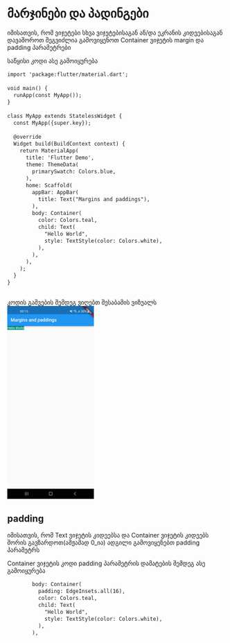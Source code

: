# მარჯინები და პადინგები
იმისათვის, რომ ვიჯეტები სხვა ვიჯეტებისაგან ან/და ეკრანის კიდეებისაგან დავაშოროთ შეგვიძლია გამოვიყენოთ Container ვიჯეტის margin და padding პარამეტრები

საწყისი კოდი ასე გამოიყურება

```
import 'package:flutter/material.dart';

void main() {
  runApp(const MyApp());
}

class MyApp extends StatelessWidget {
  const MyApp({super.key});

  @override
  Widget build(BuildContext context) {
    return MaterialApp(
      title: 'Flutter Demo',
      theme: ThemeData(
        primarySwatch: Colors.blue,
      ),
      home: Scaffold(
        appBar: AppBar(
          title: Text("Margins and paddings"),
        ),
        body: Container(
          color: Colors.teal,
          child: Text(
            "Hello World",
            style: TextStyle(color: Colors.white),
          ),
        ),
      ),
    );
  }
}


```

კოდის გაშვების შემდეგ ვიღებთ შესაბამის ვიზუალს<br />
<img src="/screenshots/starting.jpg" width=200>

## padding
იმისათვის, რომ Text ვიჯეტის კიდეებსა და Container ვიჯეტის კიდეებს შორის გავზარდოთ(ამჟამად 0_ია) ადგილი გამოვიყენებთ padding პარამეტრს <br />

Container ვიჯეტის კოდი padding პარამეტრის დამატების შემდეგ ასე გამოიყურება

```
        body: Container(
          padding: EdgeInsets.all(16),
          color: Colors.teal,
          child: Text(
            "Hello World",
            style: TextStyle(color: Colors.white),
          ),
        ),

```
